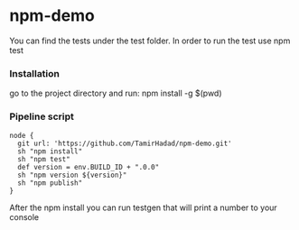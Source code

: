 # npm-demo

You can find the tests under the test folder.
In order to run the test use npm test

### Installation 
go to the project directory and run:
 npm install -g $(pwd)

### Pipeline script
```
node {
  git url: 'https://github.com/TamirHadad/npm-demo.git'
  sh "npm install"
  sh "npm test"
  def version = env.BUILD_ID + ".0.0"
  sh "npm version ${version}"
  sh "npm publish"
}
```


After the npm install you can run  testgen that will print a number to your console
